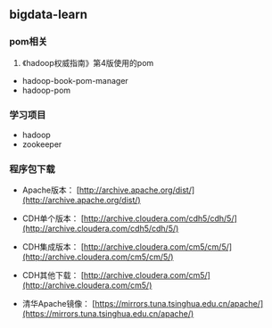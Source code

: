 ## bigdata-learn

### pom相关
1. 《hadoop权威指南》第4版使用的pom
- hadoop-book-pom-manager
- hadoop-pom

### 学习项目
- hadoop
- zookeeper


### 程序包下载
- Apache版本： [http://archive.apache.org/dist/](http://archive.apache.org/dist/)
- CDH单个版本： [http://archive.cloudera.com/cdh5/cdh/5/](http://archive.cloudera.com/cdh5/cdh/5/)
- CDH集成版本： [http://archive.cloudera.com/cm5/cm/5/](http://archive.cloudera.com/cm5/cm/5/)
- CDH其他下载： [http://archive.cloudera.com/cm5/](http://archive.cloudera.com/cm5/)

- 清华Apache镜像： [https://mirrors.tuna.tsinghua.edu.cn/apache/](https://mirrors.tuna.tsinghua.edu.cn/apache/)